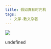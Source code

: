 ```yaml
---
title: 假如真有时光机
tags:
  - 文学-散文杂著
---
```


![](https://wfqqreader-1252317822.image.myqcloud.com/cover/25/937025/s_937025.jpg)

undefined